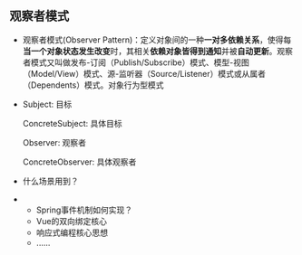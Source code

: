 ## 观察者模式

- 观察者模式(Observer Pattern)：定义对象间的一种**一对多依赖关系**，使得每**当一个对象状态发生改变**时，其相关**依赖对象皆得到通知**并被**自动更新**。观察者模式又叫做发布-订阅（Publish/Subscribe）模式、模型-视图（Model/View）模式、源-监听器（Source/Listener）模式或从属者（Dependents）模式。对象行为型模式

- Subject: 目标

  ConcreteSubject: 具体目标

  Observer: 观察者

  ConcreteObserver: 具体观察者

- 什么场景用到？

- - Spring事件机制如何实现？
  - Vue的双向绑定核心
  - 响应式编程核心思想
  - ......